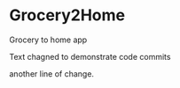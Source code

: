 # Grocery2Home
Grocery to home app

Text chagned to demonstrate code commits

another line of change.
